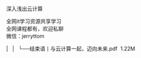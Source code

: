 深入浅出云计算  

全网it学习资源共享学习<br>全网课程都有，欢迎私聊<br>微信：jerryttom<br>

| &nbsp;&nbsp;| &nbsp;&nbsp;└──结束语丨与云计算一起，迈向未来.pdf &nbsp;1.22M